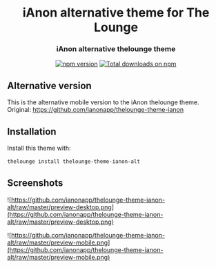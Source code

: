 <h1 align="center">
	iAnon alternative theme for The Lounge
</h1>

<h3 align="center">
	iAnon alternative thelounge theme
</h3>

<p align="center">
	<a href="https://yarn.pm/thelounge-theme-ianon-alt"><img
		alt="npm version"
		src="https://img.shields.io/npm/v/thelounge-theme-ianon-alt.svg?style=flat-square"></a>
	<a href="https://npm-stat.com/charts.html?package=thelounge-theme-ianon-alt&from=2016-02-12"><img
		alt="Total downloads on npm"
		src="https://img.shields.io/npm/dt/thelounge-theme-ianon-alt.svg?colorB=007dc7&style=flat-square"></a>
</p>

## Alternative version
This is the alternative mobile version to the iAnon thelounge theme. \
Original: https://github.com/ianonapp/thelounge-theme-ianon

## Installation

Install this theme with:

```sh
thelounge install thelounge-theme-ianon-alt
```

## Screenshots

![https://github.com/ianonapp/thelounge-theme-ianon-alt/raw/master/preview-desktop.png](https://github.com/ianonapp/thelounge-theme-ianon-alt/raw/master/preview-desktop.png)

![https://github.com/ianonapp/thelounge-theme-ianon-alt/raw/master/preview-mobile.png](https://github.com/ianonapp/thelounge-theme-ianon-alt/raw/master/preview-mobile.png)
